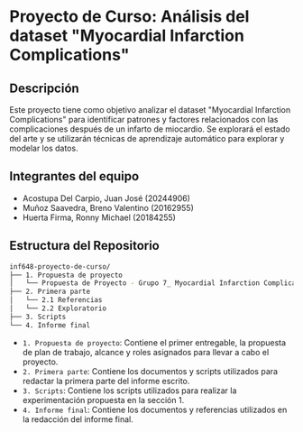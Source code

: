 # Proyecto de Curso: Análisis del dataset "Myocardial Infarction Complications"

## Descripción
Este proyecto tiene como objetivo analizar el dataset "Myocardial Infarction Complications" para identificar patrones y factores relacionados con las complicaciones después de un infarto de miocardio. Se explorará el estado del arte y se utilizarán técnicas de aprendizaje automático para explorar y modelar los datos.

## Integrantes del equipo
- Acostupa Del Carpio, Juan José (20244906)
- Muñoz Saavedra, Breno Valentino (20162955)
- Huerta Firma, Ronny Michael (20184255)

## Estructura del Repositorio
```bash
inf648-proyecto-de-curso/
├── 1. Propuesta de proyecto
│   └── Propuesta de Proyecto - Grupo 7_ Myocardial Infarction Complications.pdf
├── 2. Primera parte
│   └── 2.1 Referencias
│   └── 2.2 Exploratorio
├── 3. Scripts
└── 4. Informe final
```

- `1. Propuesta de proyecto`: Contiene el primer entregable, la propuesta de plan de trabajo, alcance y roles asignados para llevar a cabo el proyecto.
- `2. Primera parte`: Contiene los documentos y scripts utilizados para redactar la primera parte del informe escrito.
- `3. Scripts`: Contiene los scripts utilizados para realizar la experimentación propuesta en la sección 1.
- `4. Informe final`: Contiene los documentos y referencias utilizados en la redacción del informe final.